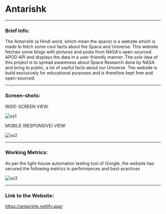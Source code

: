 # Antarishk

<hr>

### Brief Info:

The Antarishk (a Hindi word, which mean the space) is a website which is made to fetch some cool facts about the Space and Universe. This website fetches some blogs with pictures and posts from NASA's open-sourced APOD API and displays the data in a user-friendly manner. The sole idea of this project is to spread awareness about Space Research done by NASA and bring to public, a lot of useful facts about our Universe. The website is build exclusively for educational purposes and is therefore kept free and open-sourced.

<hr>

### Screen-shots:

WIDE-SCREEN VIEW:

![ss1](https://user-images.githubusercontent.com/64016811/118358762-f764bf80-b59d-11eb-9524-ab02639eae7e.jpg)

MOBILE (RESPONSIVE) VIEW:

![ss2](https://user-images.githubusercontent.com/64016811/118358770-fe8bcd80-b59d-11eb-8eb6-fdebdef1840c.jpg)

<hr>

### Working Metrics:

As per the light-house automation testing tool of Google, the website has secured the following metrics in performances and best-practices

![ss3](https://user-images.githubusercontent.com/64016811/118358774-03e91800-b59e-11eb-8742-943d33cc6f53.jpg)

<hr>

### Link to the Website:

https://antarishk.netlify.app/
